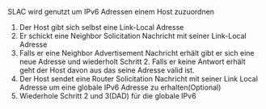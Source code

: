 

SLAC wird genutzt um IPv6 Adressen einem Host zuzuordnen

1. Der Host gibt sich selbst eine Link-Local Adresse
2. Er schickt eine Neighbor Solicitation Nachricht mit seiner Link-Local Adresse
3. Falls er eine Neighbor Advertisement Nachricht erhält gibt er sich eine neue Adresse und wiederholt Schritt 2. Falls er keine Antwort erhält geht der Host davon aus das seine Adresse valid ist.
4. Der Host sendet eine Router Solicitation Nachricht mit seiner Link Local Adresse um eine globale IPv6 Adresse zu erhalten(Optional)
5. Wiederhole Schritt 2 und 3(DAD) für die globale IPv6

